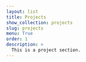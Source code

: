 ```yaml
---
layout: list
title: Projects
show_collection: projects
slug: projects
menu: True 
order: 1
description: >
  This is a project section.
---
```

